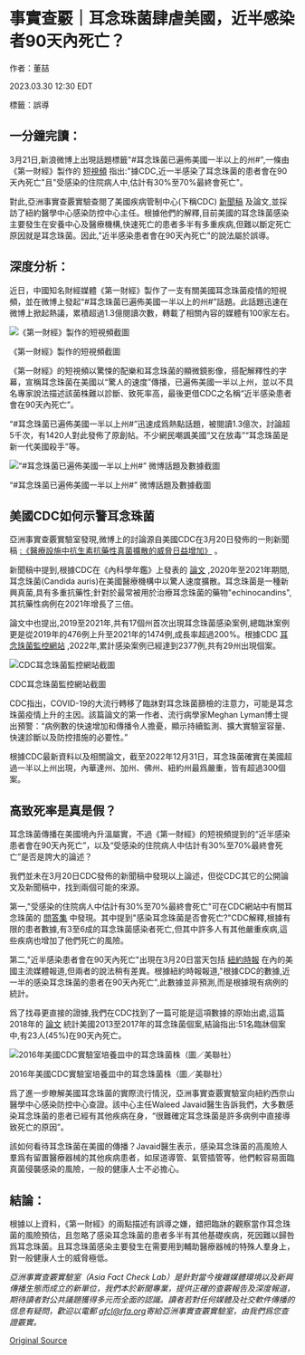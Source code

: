 # 事實查覈｜耳念珠菌肆虐美國，近半感染者90天內死亡？

作者：董喆

2023.03.30 12:30 EDT

標籤：誤導

## 一分鐘完讀：

3月21日,新浪微博上出現話題標籤"#耳念珠菌已遍佈美國一半以上的州#",一條由《第一財經》製作的 [短視頻](https://weibo.com/tv/show/1034:4882461772152899?from=old_pc_videoshow) 指出:"據CDC,近一半感染了耳念珠菌的患者會在90天內死亡"且"受感染的住院病人中,估計有30%至70%最終會死亡"。

對此,亞洲事實查覈實驗查閱了美國疾病管制中心(下稱CDC) [新聞稿](https://www.google.com/url?q=https://www.cdc.gov/media/releases/2023/p0320-cauris.html&sa=D&source=docs&ust=1680165494338302&usg=AOvVaw1BzkSTwnRTHdy-Yt-DXHaM) 及論文,並採訪了紐約醫學中心感染防控中心主任。根據他們的解釋,目前美國的耳念珠菌感染主要發生在安養中心及醫療機構,快速死亡的患者多半有多重疾病,但難以斷定死亡原因就是耳念珠菌。因此,"近半感染患者會在90天內死亡"的說法屬於誤導。

## 深度分析：

近日，中國知名財經媒體《第一財經》製作了一支有關美國耳念珠菌疫情的短視頻，並在微博上發起“#耳念珠菌已遍佈美國一半以上的州#”話題。此話題迅速在微博上掀起熱議，累積超過1.3億閱讀次數，轉載了相關內容的媒體有100家左右。

![《第一財經》製作的短視頻截圖](images/CUVSZE2GCCAA7OAYST3WKTQ3DE.jpg)

《第一財經》製作的短視頻截圖

《第一財經》的短視頻以驚悚的配樂和耳念珠菌的顯微鏡影像，搭配解釋性的字幕，宣稱耳念珠菌在美國以“驚人的速度”傳播，已遍佈美國一半以上州，並以不具名專家說法描述該菌株難以診斷、致死率高，最後更借CDC之名稱“近半感染患者會在90天內死亡”。

“#耳念珠菌已遍佈美國一半以上州#”迅速成爲熱點話題，被閱讀1.3億次，討論超5千次，有1420人對此發佈了原創帖。不少網民嘲諷美國“又在放毒”“耳念珠菌是新一代美國殺手”等。

![“#耳念珠菌已遍佈美國一半以上州#” 微博話題及數據截圖](images/UAD3SSTPJ3DWTT622HLVBUGBKA.png)

“#耳念珠菌已遍佈美國一半以上州#” 微博話題及數據截圖

## 美國CDC如何示警耳念珠菌

亞洲事實查覈實驗室發現,微博上的討論源自美國CDC在3月20日發佈的一則新聞稿 [:《醫療設施中抗生素抗藥性真菌擴散的威脅日益增加》](https://www.cdc.gov/media/releases/2023/p0320-cauris.html) 。

新聞稿中提到,根據CDC在《內科學年鑑》上發表的 [論文](https://www.acpjournals.org/doi/abs/10.7326/M22-3469?journalCode=aim) ,2020年至2021年期間,耳念珠菌(Candida auris)在美國醫療機構中以驚人速度擴散。耳念珠菌是一種新興真菌,具有多重抗藥性;針對於最常被用於治療耳念珠菌的藥物"echinocandins",其抗藥性病例在2021年增長了三倍。

論文中也提出,2019至2021年,共有17個州首次出現耳念珠菌感染案例,總臨牀案例更是從2019年的476例上升至2021年的1474例,成長率超過200%。根據CDC [耳念珠菌監控網站](https://www.cdc.gov/fungal/candida-auris/tracking-c-auris.html) ,2022年,累計感染案例已經達到2377例,共有29州出現個案。

![CDC耳念珠菌監控網站截圖](images/IJ3UD5RF7B5B3JHV2NLBFLZJDE.png)

CDC耳念珠菌監控網站截圖

CDC指出，COVID-19的大流行轉移了臨牀對耳念珠菌篩檢的注意力，可能是耳念珠菌疫情上升的主因。該篇論文的第一作者、流行病學家Meghan Lyman博士提出預警：“病例數的快速增加和傳播令人擔憂，顯示持續監測、擴大實驗室容量、快速診斷以及防控措施的必要性。”

根據CDC最新資料以及相關論文，截至2022年12月31日，耳念珠菌確實在美國超過一半以上州出現，內華達州、加州、佛州、紐約州最爲嚴重，皆有超過300個案。

## 高致死率是真是假？

耳念珠菌傳播在美國境內升溫屬實，不過《第一財經》的短視頻提到的“近半感染患者會在90天內死亡”，以及“受感染的住院病人中估計有30%至70%最終會死亡”是否是誇大的論述？

我們並未在3月20日CDC發佈的新聞稿中發現以上論述，但從CDC其它的公開論文及新聞稿中，找到兩個可能的來源。

第一,"受感染的住院病人中估計有30%至70%最終會死亡"可在CDC網站中有關耳念珠菌的 [問答集](https://www.cdc.gov/fungal/candida-auris/candida-auris-qanda.html) 中發現。其中提到"感染耳念珠菌是否會死亡?"CDC解釋,根據有限的患者數據,有3至6成的耳念珠菌感染者死亡,但其中許多人有其他嚴重疾病,這些疾病也增加了他們死亡的風險。

第二,"近半感染患者會在90天內死亡"出現在3月20日當天包括 [紐約時報](https://www.nytimes.com/2023/03/20/health/candida-auris-us-fungus.html) 在內的美國主流媒體報道,但兩者的說法稍有差異。根據紐約時報報道,"根據CDC的數據,近一半的感染耳念珠菌的患者在90天內死亡",此數據並非預測,而是根據現有病例的統計。

爲了找尋更直接的證據,我們在CDC找到了一篇可能是這項數據的原始出處,這篇2018年的 [論文](https://wwwnc.cdc.gov/eid/article/24/10/18-0649_article) 統計美國2013至2017年的耳念珠菌個案,結論指出:51名臨牀個案中,有23人(45%)在90天內死亡。

![2016年美國CDC實驗室培養皿中的耳念珠菌株（圖／美聯社）](images/QUBKFC7KZS2OPWILYOC4NLCPUQ.jpg)

2016年美國CDC實驗室培養皿中的耳念珠菌株（圖／美聯社）

爲了進一步瞭解美國耳念珠菌的實際流行情況，亞洲事實查覈實驗室向紐約西奈山醫學中心感染防控中心查證。該中心主任Waleed Javaid醫生告訴我們，大多數感染耳念珠菌的患者已經有其他疾病在身，“很難確定耳念珠菌是許多病例中直接導致死亡的原因”。

該如何看待耳念珠菌在美國的傳播？Javaid醫生表示，感染耳念珠菌的高風險人羣爲有留置醫療器械的其他疾病患者，如尿道導管、氣管插管等，他們較容易面臨真菌侵襲感染的風險，一般的健康人士不必擔心。

## 結論：

根據以上資料，《第一財經》的兩點描述有誤導之嫌，錯把臨牀的觀察當作耳念珠菌的風險預估，且忽略了感染耳念珠菌的患者多半有其他基礎疾病，死因難以歸咎爲耳念珠菌。且耳念珠菌感染主要發生在需要用到輔助醫療器械的特殊人羣身上，對一般健康人士的威脅極低。

*亞洲事實查覈實驗室（Asia Fact Check Lab）是針對當今複雜媒體環境以及新興傳播生態而成立的新單位，我們本於新聞專業，提供正確的查覈報告及深度報道，期待讀者對公共議題獲得多元而全面的認識。讀者若對任何媒體及社交軟件傳播的信息有疑問，歡迎以電郵 [afcl@rfa.org](http://afcl@rfa.org)寄給亞洲事實查覈實驗室，由我們爲您查證覈實。*



[Original Source](https://www.rfa.org/mandarin/shishi-hecha/hc-03302023122403.html)